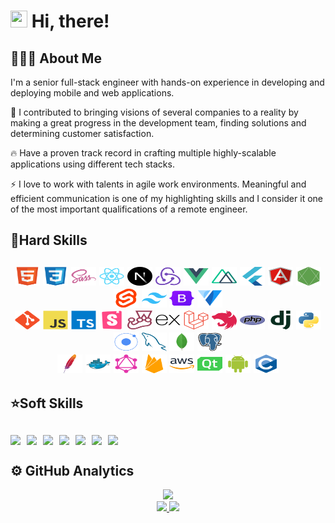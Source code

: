 <h1><img src="https://media.giphy.com/media/hvRJCLFzcasrR4ia7z/giphy.gif" width=27px height=27px></img> Hi, there!</h1>

<h2>👨🏻‍💻 About Me</h2>
<p>I'm a senior full-stack engineer with hands-on experience in developing and deploying mobile and web applications.</p>
<p>🏃 I contributed to bringing visions of several companies to a reality by making a great progress in the development team, finding solutions and determining customer satisfaction.</p>
<p>🔥 Have a proven track record in crafting multiple highly-scalable applications using different tech stacks.</p>
<p>⚡ I love to work with talents in agile work environments. Meaningful and efficient communication is one of my highlighting skills and I consider it one of the most important qualifications of a remote engineer.</p>

<h2>🚀Hard Skills<h2>
<div align="center">
  <div>
    <img alt="HTML" height="30" width="40" src="https://raw.githubusercontent.com/devicons/devicon/master/icons/html5/html5-original.svg">
    <img alt="CSS" height="30" width="40" src="https://raw.githubusercontent.com/devicons/devicon/master/icons/css3/css3-original.svg">
    <img alt="Sass" height="30" width="40" src="https://raw.githubusercontent.com/devicons/devicon/master/icons/sass/sass-original.svg">
    <img alt="React" height="30" width="40" src="https://raw.githubusercontent.com/devicons/devicon/master/icons/react/react-original.svg">
    <img alt="Next.js" height="30" width="40" src="https://raw.githubusercontent.com/devicons/devicon/master/icons/nextjs/nextjs-original.svg">
    <img alt="Redux" height="30" width="40" src="https://raw.githubusercontent.com/devicons/devicon/master/icons/redux/redux-original.svg">
    <img alt="Vue" height="30" width="40" src="https://raw.githubusercontent.com/devicons/devicon/master/icons/vuejs/vuejs-original.svg">
    <img alt="Nuxt" height="30" width="40" src="https://raw.githubusercontent.com/devicons/devicon/master/icons/nuxtjs/nuxtjs-original.svg">
    <img alt="Flutter" height="30" width="40" src="https://raw.githubusercontent.com/devicons/devicon/master/icons/flutter/flutter-original.svg">
    <img alt="Angular" height="30" width="40" src="https://raw.githubusercontent.com/devicons/devicon/master/icons/angularjs/angularjs-original.svg">
    <img alt="Node.js" height="30" width="40" src="https://raw.githubusercontent.com/devicons/devicon/master/icons/nodejs/nodejs-plain.svg">
    <img alt="Svelte" height="30" width="40" src="https://raw.githubusercontent.com/devicons/devicon/master/icons/svelte/svelte-original.svg">
    <img alt="Tailwind CSS" height="30" width="40" src="https://raw.githubusercontent.com/devicons/devicon/master/icons/tailwindcss/tailwindcss-original.svg">
    <img alt="Bootstrap" height="30" width="40" src="https://raw.githubusercontent.com/devicons/devicon/master/icons/bootstrap/bootstrap-original.svg">
    <img alt="Vuetify" height="30" width="40" src="https://raw.githubusercontent.com/devicons/devicon/master/icons/vuetify/vuetify-original.svg">
  </div>
  <div>
    <img alt="Git" height="30" width="40" src="https://raw.githubusercontent.com/devicons/devicon/master/icons/git/git-original.svg">
    <img alt="JavaScript" height="30" width="40" src="https://raw.githubusercontent.com/devicons/devicon/master/icons/javascript/javascript-original.svg">
    <img alt="TypeScript" height="30" width="40" src="https://raw.githubusercontent.com/devicons/devicon/master/icons/typescript/typescript-original.svg">
    <img alt="Storybook" height="30" width="40" src="https://raw.githubusercontent.com/devicons/devicon/master/icons/storybook/storybook-original.svg">
    <img alt="Jest" height="30" width="40" src="https://raw.githubusercontent.com/devicons/devicon/master/icons/jest/jest-plain.svg">
    <img alt="Express" height="30" width="40" src="https://raw.githubusercontent.com/devicons/devicon/master/icons/express/express-original.svg">
    <img alt="Laravel" height="30" width="40" src="https://raw.githubusercontent.com/devicons/devicon/master/icons/laravel/laravel-original.svg">
    <img alt="Nest" height="30" width="40" src="https://raw.githubusercontent.com/devicons/devicon/master/icons/nestjs/nestjs-original.svg">
    <img alt="PHP" height="30" width="40" src="https://raw.githubusercontent.com/devicons/devicon/master/icons/php/php-original.svg">
    <img alt="Django" height="30" width="40" src="https://raw.githubusercontent.com/devicons/devicon/master/icons/django/django-plain.svg">
    <img alt="Python" height="30" width="40" src="https://raw.githubusercontent.com/devicons/devicon/master/icons/python/python-original.svg">
    <img alt="Ionic" height="30" width="40" src="https://raw.githubusercontent.com/devicons/devicon/master/icons/ionic/ionic-original.svg">
    <img alt="MySQL" height="30" width="40" src="https://raw.githubusercontent.com/devicons/devicon/master/icons/mysql/mysql-original.svg">
    <img alt="MongoDB" height="30" width="40" src="https://raw.githubusercontent.com/devicons/devicon/master/icons/mongodb/mongodb-original.svg">
    <img alt="PostgreSQL" height="30" width="40" src="https://raw.githubusercontent.com/devicons/devicon/master/icons/postgresql/postgresql-original.svg">
  </div>
  <div>
    <img alt="Apache" height="30" width="40" src="https://raw.githubusercontent.com/devicons/devicon/master/icons/apache/apache-original.svg">
    <img alt="Docker" height="30" width="40" src="https://raw.githubusercontent.com/devicons/devicon/master/icons/docker/docker-original.svg">
    <img alt="GraphQL" height="30" width="40" src="https://raw.githubusercontent.com/devicons/devicon/master/icons/graphql/graphql-plain.svg">
    <img alt="Firebase" height="30" width="40" src="https://raw.githubusercontent.com/devicons/devicon/master/icons/firebase/firebase-plain.svg">
    <img alt="AWS" height="30" width="40" src="https://raw.githubusercontent.com/devicons/devicon/master/icons/amazonwebservices/amazonwebservices-original-wordmark.svg">
    <img alt="Qt" height="30" width="40" src="https://raw.githubusercontent.com/devicons/devicon/master/icons/qt/qt-original.svg">
    <img alt="Android" height="30" width="40" src="https://raw.githubusercontent.com/devicons/devicon/master/icons/android/android-original.svg">
    <img alt="C" height="30" width="40" src="https://raw.githubusercontent.com/devicons/devicon/master/icons/c/c-original.svg">
  </div>
</div>
  
<h2>⭐Soft Skills<h2>
<div style="display:flex; gap: 10px;">
  <img src="https://img.shields.io/badge/Time%20management-0077B5?style=for-the-badge">
  <img src="https://img.shields.io/badge/Teamwork-0077B5?style=for-the-badge">
  <img src="https://img.shields.io/badge/Problem%20solving-0077B5?style=for-the-badge">
  <img src="https://img.shields.io/badge/Communication-0077B5?style=for-the-badge">
  <img src="https://img.shields.io/badge/Attention%20to%20detail-0077B5?style=for-the-badge">
  <img src="https://img.shields.io/badge/Creative%20thinking-0077B5?style=for-the-badge">
  <img src="https://img.shields.io/badge/Adaptability-0077B5?style=for-the-badge">
</div>
  
<h2>⚙️  GitHub Analytics</h2>
<div align="center">
  <a href="https://github.com/starlitnightsky">
    <img src="https://github-profile-trophy.vercel.app/?username=starlitnightsky&title=MultiLanguage,Commits,Stars,Followers,Organizations,Issues,PullRequest" />
  </a>
</div>
<div align="center">
  <a href="https://github.com/starlitnightsky">
    <img src="https://github-readme-stats.vercel.app/api/top-langs/?username=mastercodercat&langs_count=8&theme=dracula&layout=compact&hide=html,scss,makefile,ruby,css,less" />
  </a>
  <a href="https://github.com/starlitnightsky">
    <img src="https://github-readme-stats.vercel.app/api?username=starlitnightsky&show_icons=true&theme=dracula&include_all_commits=true" />
  </a>
</div>
